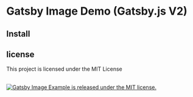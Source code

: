 # Gatsby Image Demo (Gatsby.js V2)

## Install


## license

This project is licensed under the MIT License <br /> <br />

<a href="https://github.com/keegn/gatsby-image-example/blob/master/LICENSE">
    <img src="https://img.shields.io/badge/license-MIT-blue.svg" alt="Gatsby Image Example is released under the MIT license." /> 
</a>
